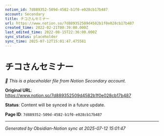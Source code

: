 ```yaml
---
notion_id: 7d889352-509d-4582-b1f0-e028cb17b487
account: Secondary
title: チコさんセミナー
url: https://www.notion.so/7d889352509d4582b1f0e028cb17b487
created_time: 2022-02-21T00:39:00.000Z
last_edited_time: 2022-08-15T22:36:00.000Z
sync_status: placeholder
sync_time: 2025-07-12T15:01:47.475581
---
```


# チコさんセミナー

*🔄 This is a placeholder file from Notion Secondary account.*

**Original URL**: https://www.notion.so/7d889352509d4582b1f0e028cb17b487

**Status**: Content will be synced in a future update.

**Page ID**: `7d889352-509d-4582-b1f0-e028cb17b487`

---

*Generated by Obsidian-Notion sync at 2025-07-12 15:01:47*
